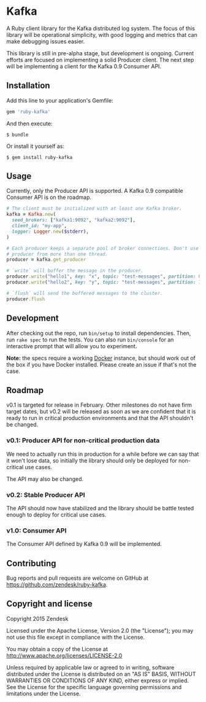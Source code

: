 # Kafka

A Ruby client library for the Kafka distributed log system. The focus of this library will be operational simplicity, with good logging and metrics that can make debugging issues easier.

This library is still in pre-alpha stage, but development is ongoing. Current efforts are focused on implementing a solid Producer client. The next step will be implementing a client for the Kafka 0.9 Consumer API.

## Installation

Add this line to your application's Gemfile:

```ruby
gem 'ruby-kafka'
```

And then execute:

    $ bundle

Or install it yourself as:

    $ gem install ruby-kafka

## Usage

Currently, only the Producer API is supported. A Kafka 0.9 compatible Consumer API is on the roadmap.

```ruby
# The client must be initialized with at least one Kafka broker.
kafka = Kafka.new(
  seed_brokers: ["kafka1:9092", "kafka2:9092"],
  client_id: "my-app",
  logger: Logger.new($stderr),
)

# Each producer keeps a separate pool of broker connections. Don't use the same
# producer from more than one thread.
producer = kafka.get_producer

# `write` will buffer the message in the producer.
producer.write("hello1", key: "x", topic: "test-messages", partition: 0)
producer.write("hello2", key: "y", topic: "test-messages", partition: 1)

# `flush` will send the buffered messages to the cluster.
producer.flush
```

## Development

After checking out the repo, run `bin/setup` to install dependencies. Then, run `rake spec` to run the tests. You can also run `bin/console` for an interactive prompt that will allow you to experiment.

**Note:** the specs require a working [Docker](https://www.docker.com/) instance, but should work out of the box if you have Docker installed. Please create an issue if that's not the case.

## Roadmap

v0.1 is targeted for release in February. Other milestones do not have firm target dates, but v0.2 will be released as soon as we are confident that it is ready to run in critical production environments and that the API shouldn't be changed.

### v0.1: Producer API for non-critical production data

We need to actually run this in production for a while before we can say that it won't lose data, so initially the library should only be deployed for non-critical use cases.

The API may also be changed.

### v0.2: Stable Producer API

The API should now have stabilized and the library should be battle tested enough to deploy for critical use cases.

### v1.0: Consumer API

The Consumer API defined by Kafka 0.9 will be implemented.

## Contributing

Bug reports and pull requests are welcome on GitHub at https://github.com/zendesk/ruby-kafka.


## Copyright and license

Copyright 2015 Zendesk

Licensed under the Apache License, Version 2.0 (the "License"); you may not use this file except in compliance with the License.

You may obtain a copy of the License at http://www.apache.org/licenses/LICENSE-2.0

Unless required by applicable law or agreed to in writing, software distributed under the License is distributed on an "AS IS" BASIS, WITHOUT WARRANTIES OR CONDITIONS OF ANY KIND, either express or implied. See the License for the specific language governing permissions and limitations under the License.
